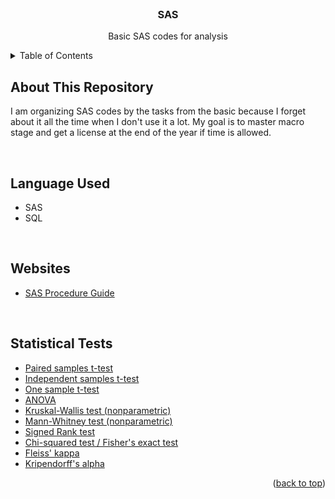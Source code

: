 <div id="top"></div>


<!-- PROJECT LOGO -->
<br />
<div align="center">
  <h3 align="center">SAS</h3>

  <p align="center">
    Basic SAS codes for analysis
    <br />

  </p>
</div>



<!-- TABLE OF CONTENTS -->
<details>
  <summary>Table of Contents</summary>
  <ol>
    <li><a href="#about-this-repository">About This Repository</a></li>
    <li><a href="#language-used">Language Used</a></li>
    <li><a href="#websites">Websites</a></li>
    <li><a href="#statistical-tests">Statistical Tests</a></li>
  </ol>
</details>



<!-- ABOUT THE PROJECT -->
## About This Repository
I am organizing SAS codes by the tasks from the basic because I forget about it all the time when I don't use it a lot. My goal is to master macro stage and get a license at the end of the year if time is allowed.

<br>

## Language Used
* SAS
* SQL

<br>

## Websites
* [SAS Procedure Guide](https://documentation.sas.com/doc/en/pgmsascdc/9.4_3.5/procstat/titlepage.htm)

<br>

## Statistical Tests

- [Paired samples t-test](https://github.com/yooonjiwon/SAS/blob/main/%5BSAS%5D%20continuous%20descriptive.md)
- [Independent samples t-test](https://github.com/yooonjiwon/SAS/blob/main/%5BSAS%5D%20continuous%20descriptive.md)
- [One sample t-test](https://github.com/yooonjiwon/SAS/blob/main/%5BSAS%5D%20continuous%20descriptive.md)
- [ANOVA](https://github.com/yooonjiwon/SAS/blob/main/%5BSAS%5D%20continuous%20descriptive.md)
- [Kruskal-Wallis test (nonparametric)](https://github.com/yooonjiwon/SAS/blob/main/%5BSAS%5D%20continuous%20descriptive.md)
- [Mann-Whitney test (nonparametric)](https://github.com/yooonjiwon/SAS/blob/main/%5BSAS%5D%20continuous%20descriptive.md)
- [Signed Rank test](https://github.com/yooonjiwon/SAS/blob/main/%5BSAS%5D%20continuous%20descriptive.md)
- [Chi-squared test / Fisher's exact test](https://github.com/yooonjiwon/SAS/blob/main/%5BSAS%5D%20Categorical%20Statistics.md)
- [Fleiss' kappa](https://github.com/yooonjiwon/SAS/blob/main/%5BSAS%5D%20Reliability.md)
- [Kripendorff's alpha](https://github.com/yooonjiwon/SAS/blob/main/%5BSAS%5D%20Reliability.md)



<p align="right">(<a href="#top">back to top</a>)</p>


